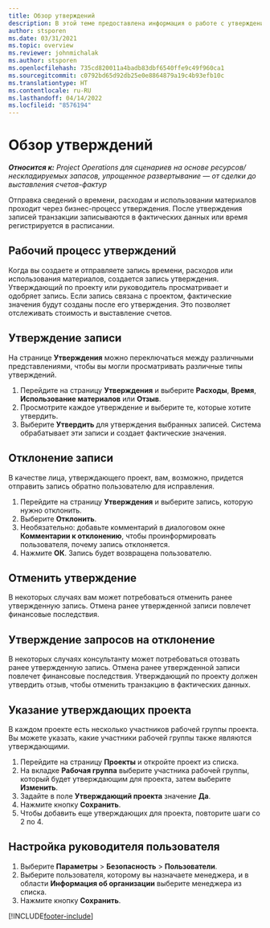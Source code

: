 ```yaml
---
title: Обзор утверждений
description: В этой теме предоставлена информация о работе с утверждениями в Project Operations.
author: stsporen
ms.date: 03/31/2021
ms.topic: overview
ms.reviewer: johnmichalak
ms.author: stsporen
ms.openlocfilehash: 735cd820011a4badb83dbf6540ffe9c49f960ca1
ms.sourcegitcommit: c0792bd65d92db25e0e8864879a19c4b93efb10c
ms.translationtype: HT
ms.contentlocale: ru-RU
ms.lasthandoff: 04/14/2022
ms.locfileid: "8576194"
---
```

# <a name="approvals-overview"></a>Обзор утверждений

_**Относится к:** Project Operations для сценариев на основе ресурсов/нескладируемых запасов, упрощенное развертывание — от сделки до выставления счетов-фактур_

Отправка сведений о времени, расходам и использовании материалов проходит через бизнес-процесс утверждения. После утверждения записей транзакции записываются в фактических данных или время регистрируется в расписании.

## <a name="approvals-workflow"></a>Рабочий процесс утверждений
Когда вы создаете и отправляете запись времени, расходов или использования материалов, создается запись утверждения. Утверждающий по проекту или руководитель просматривает и одобряет запись. Если запись связана с проектом, фактические значения будут созданы после его утверждения. Это позволяет отслеживать стоимость и выставление счетов.

## <a name="approve-an-entry"></a>Утверждение записи
На странице **Утверждения** можно переключаться между различными представлениями, чтобы вы могли просматривать различные типы утверждений.
  
1. Перейдите на страницу **Утверждения** и выберите **Расходы**, **Время**, **Использование материалов** или **Отзыв**.
2. Просмотрите каждое утверждение и выберите те, которые хотите утвердить.
3. Выберите **Утвердить** для утверждения выбранных записей.
Система обрабатывает эти записи и создает фактические значения.

## <a name="reject-an-entry"></a>Отклонение записи
В качестве лица, утверждающего проект, вам, возможно, придется отправить запись обратно пользователю для исправления.
  
1. Перейдите на страницу **Утверждения** и выберите запись, которую нужно отклонить. 
2. Выберите **Отклонить**.
3. Необязательно: добавьте комментарий в диалоговом окне **Комментарии к отклонению**, чтобы проинформировать пользователя, почему запись отклоняется.
4. Нажмите **ОК**. Запись будет возвращена пользователю.
  
## <a name="cancel-approval"></a>Отменить утверждение
В некоторых случаях вам может потребоваться отменить ранее утвержденную запись. Отмена ранее утвержденной записи повлечет финансовые последствия. 

## <a name="approving-recall-requests"></a>Утверждение запросов на отклонение
В некоторых случаях консультанту может потребоваться отозвать ранее утвержденную запись. Отмена ранее утвержденной записи повлечет финансовые последствия. Утверждающий по проекту должен утвердить отзыв, чтобы отменить транзакцию в фактических данных.

## <a name="specify-project-approvers"></a>Указание утверждающих проекта
В каждом проекте есть несколько участников рабочей группы проекта. Вы можете указать, какие участники рабочей группы также являются утверждающими.

1. Перейдите на страницу **Проекты** и откройте проект из списка.
2. На вкладке **Рабочая группа** выберите участника рабочей группы, который будет утверждающим для проекта, затем выберите **Изменить**.
3. Задайте в поле **Утверждающий проекта** значение **Да**.
4. Нажмите кнопку **Сохранить**.
5. Чтобы добавить еще утверждающих для проекта, повторите шаги со 2 по 4.

## <a name="configure-the-users-manager"></a>Настройка руководителя пользователя

1. Выберите **Параметры** > **Безопасность** > **Пользователи**.
2. Выберите пользователя, которому вы назначаете менеджера, и в области **Информация об организации** выберите менеджера из списка. 
3. Нажмите кнопку **Сохранить**.




[!INCLUDE[footer-include](../includes/footer-banner.md)]
